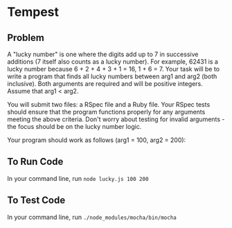 # Tempest

## Problem
A "lucky number" is one where the digits add up to 7 in successive additions (7 itself also counts as a lucky number). For example, 62431 is a lucky number because 6 + 2 + 4 + 3 + 1 = 16, 1 + 6 = 7. Your task will be to write a program that finds all lucky numbers between arg1 and arg2 (both inclusive). Both arguments are required and will be positive integers. Assume that arg1 < arg2.

You will submit two files: a RSpec file and a Ruby file. Your RSpec tests should ensure that the program functions properly for any arguments meeting the above criteria. Don't worry about testing for invalid arguments - the focus should be on the lucky number logic.

Your program should work as follows (arg1 = 100, arg2 = 200):

## To Run Code
In your command line, run `node lucky.js 100 200`

## To Test Code
In your command line, run `./node_modules/mocha/bin/mocha`
